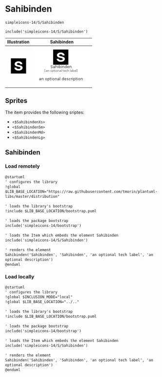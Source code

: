 # Sahibinden


```text
simpleicons-14/S/Sahibinden
```

```text
include('simpleicons-14/S/Sahibinden')
```



| Illustration | Sahibinden |
| :---: | :---: |
| ![illustration for Illustration](../../simpleicons-14/S/Sahibinden.png) | ![illustration for Sahibinden](../../simpleicons-14/S/Sahibinden.Local.png) |



## Sprites
The item provides the following sriptes:

- `<$SahibindenXs>`
- `<$SahibindenSm>`
- `<$SahibindenMd>`
- `<$SahibindenLg>`





## Sahibinden

### Load remotely
```plantuml
@startuml
' configures the library
!global $LIB_BASE_LOCATION="https://raw.githubusercontent.com/tmorin/plantuml-libs/master/distribution"

' loads the library's bootstrap
!include $LIB_BASE_LOCATION/bootstrap.puml

' loads the package bootstrap
include('simpleicons-14/bootstrap')

' loads the Item which embeds the element Sahibinden
include('simpleicons-14/S/Sahibinden')

' renders the element
Sahibinden('Sahibinden', 'Sahibinden', 'an optional tech label', 'an optional description')
@enduml
```

### Load locally
```plantuml
@startuml
' configures the library
!global $INCLUSION_MODE="local"
!global $LIB_BASE_LOCATION="../.."

' loads the library's bootstrap
!include $LIB_BASE_LOCATION/bootstrap.puml

' loads the package bootstrap
include('simpleicons-14/bootstrap')

' loads the Item which embeds the element Sahibinden
include('simpleicons-14/S/Sahibinden')

' renders the element
Sahibinden('Sahibinden', 'Sahibinden', 'an optional tech label', 'an optional description')
@enduml
```

